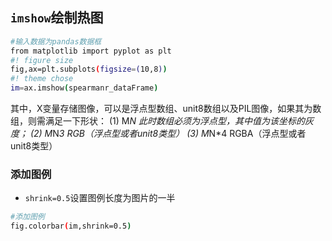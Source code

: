 ## `imshow`绘制热图



```bash
#输入数据为pandas数据框
from matplotlib import pyplot as plt
#! figure size
fig,ax=plt.subplots(figsize=(10,8))
#! theme chose
im=ax.imshow(spearmanr_dataFrame)
```

其中，X变量存储图像，可以是浮点型数组、unit8数组以及PIL图像，如果其为数组，则需满足一下形状：
    (1) M*N      此时数组必须为浮点型，其中值为该坐标的灰度；
    (2) M*N*3  RGB（浮点型或者unit8类型）
    (3) M*N*4  RGBA（浮点型或者unit8类型）



### 添加图例

+ ` shrink=0.5 `设置图例长度为图片的一半

```bash
#添加图例
fig.colorbar(im,shrink=0.5)
```

